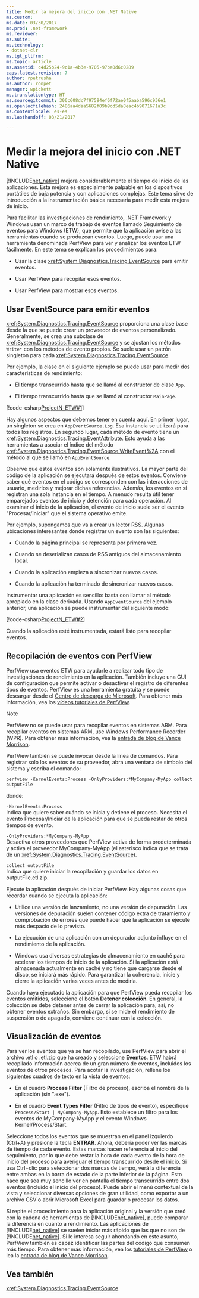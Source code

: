 ```yaml
---
title: Medir la mejora del inicio con .NET Native
ms.custom: 
ms.date: 03/30/2017
ms.prod: .net-framework
ms.reviewer: 
ms.suite: 
ms.technology:
- dotnet-clr
ms.tgt_pltfrm: 
ms.topic: article
ms.assetid: c4d25b24-9c1a-4b3e-9705-97ba0d6c0289
caps.latest.revision: 7
author: rpetrusha
ms.author: ronpet
manager: wpickett
ms.translationtype: HT
ms.sourcegitcommit: 306c608dc7f97594ef6f72ae0f5aaba596c936e1
ms.openlocfilehash: 2486aa4daa5682f09b9cd5da8eac4b9071671a3c
ms.contentlocale: es-es
ms.lasthandoff: 08/21/2017

---
```

# <a name="measuring-startup-improvement-with-net-native"></a>Medir la mejora del inicio con .NET Native
[!INCLUDE[net_native](../../../includes/net-native-md.md)] mejora considerablemente el tiempo de inicio de las aplicaciones. Esta mejora es especialmente palpable en los dispositivos portátiles de baja potencia y con aplicaciones complejas. Este tema sirve de introducción a la instrumentación básica necesaria para medir esta mejora de inicio.  
  
 Para facilitar las investigaciones de rendimiento, .NET Framework y Windows usan un marco de trabajo de eventos llamado Seguimiento de eventos para Windows (ETW), que permite que la aplicación avise a las herramientas cuando se produzcan eventos. Luego, puede usar una herramienta denominada PerfView para ver y analizar los eventos ETW fácilmente. En este tema se explican los procedimientos para:  
  
-   Usar la clase <xref:System.Diagnostics.Tracing.EventSource> para emitir eventos.  
  
-   Usar PerfView para recopilar esos eventos.  
  
-   Usar PerfView para mostrar esos eventos.  
  
## <a name="using-eventsource-to-emit-events"></a>Usar EventSource para emitir eventos  
 <xref:System.Diagnostics.Tracing.EventSource> proporciona una clase base desde la que se puede crear un proveedor de eventos personalizado. Generalmente, se crea una subclase de <xref:System.Diagnostics.Tracing.EventSource> y se ajustan los métodos `Write*` con los métodos de evento propios. Se suele usar un patrón singleton para cada <xref:System.Diagnostics.Tracing.EventSource>.  
  
 Por ejemplo, la clase en el siguiente ejemplo se puede usar para medir dos características de rendimiento:  
  
-   El tiempo transcurrido hasta que se llamó al constructor de clase `App`.  
  
-   El tiempo transcurrido hasta que se llamó al constructor `MainPage`.  
  
 [!code-csharp[ProjectN_ETW#1](../../../samples/snippets/csharp/VS_Snippets_CLR/projectn_etw/cs/etw1.cs#1)]  
  
 Hay algunos aspectos que debemos tener en cuenta aquí. En primer lugar, un singleton se crea en `AppEventSource.Log`. Esa instancia se utilizará para todos los registros. En segundo lugar, cada método de evento tiene un <xref:System.Diagnostics.Tracing.EventAttribute>. Esto ayuda a las herramientas a asociar el índice del método <xref:System.Diagnostics.Tracing.EventSource.WriteEvent%2A> con el método al que se llamó en `AppEventSource`.  
  
 Observe que estos eventos son solamente ilustrativos. La mayor parte del código de la aplicación se ejecutará después de estos eventos. Conviene saber qué eventos en el código se corresponden con las interacciones de usuario, medirlos y mejorar dichas referencias. Además, los eventos en sí registran una sola instancia en el tiempo. A menudo resulta útil tener emparejados eventos de inicio y detención para cada operación. Al examinar el inicio de la aplicación, el evento de inicio suele ser el evento "Procesar/Iniciar" que el sistema operativo emite.  
  
 Por ejemplo, supongamos que va a crear un lector RSS. Algunas ubicaciones interesantes donde registrar un evento son las siguientes:  
  
-   Cuando la página principal se representa por primera vez.  
  
-   Cuando se deserializan casos de RSS antiguos del almacenamiento local.  
  
-   Cuando la aplicación empieza a sincronizar nuevos casos.  
  
-   Cuando la aplicación ha terminado de sincronizar nuevos casos.  
  
 Instrumentar una aplicación es sencillo: basta con llamar al método apropiado en la clase derivada. Usando `AppEventSource` del ejemplo anterior, una aplicación se puede instrumentar del siguiente modo:  
  
 [!code-csharp[ProjectN_ETW#2](../../../samples/snippets/csharp/VS_Snippets_CLR/projectn_etw/cs/etw2.cs#2)]  
  
 Cuando la aplicación esté instrumentada, estará listo para recopilar eventos.  
  
## <a name="gathering-events-with-perfview"></a>Recopilación de eventos con PerfView  
 PerfView usa eventos ETW para ayudarle a realizar todo tipo de investigaciones de rendimiento en la aplicación. También incluye una GUI de configuración que permite activar o desactivar el registro de diferentes tipos de eventos. PerfView es una herramienta gratuita y se puede descargar desde el [Centro de descarga de Microsoft](http://www.microsoft.com/download/details.aspx?id=28567). Para obtener más información, vea los [vídeos tutoriales de PerfView](http://channel9.msdn.com/Series/PerfView-Tutorial).  
  
> [!NOTE]
>  PerfView no se puede usar para recopilar eventos en sistemas ARM. Para recopilar eventos en sistemas ARM, use Windows Performance Recorder (WPR). Para obtener más información, vea la [entrada de blog de Vance Morrison](http://blogs.msdn.com/b/vancem/archive/2012/12/19/collecting-etw-perfview-data-on-an-windows-rt-winrt-arm-surface-device.aspx).  
  
 PerfView también se puede invocar desde la línea de comandos. Para registrar solo los eventos de su proveedor, abra una ventana de símbolo del sistema y escriba el comando:  
  
```  
perfview -KernelEvents:Process -OnlyProviders:*MyCompany-MyApp collect outputFile   
```  
  
 donde:  
  
 `-KernelEvents:Process`  
 Indica que quiere saber cuándo se inicia y detiene el proceso. Necesita el evento Procesar/Iniciar de la aplicación para que se pueda restar de otros tiempos de evento.  
  
 `-OnlyProviders:*MyCompany-MyApp`  
 Desactiva otros proveedores que PerfView activa de forma predeterminada y activa el proveedor MyCompany-MyApp  (el asterisco indica que se trata de un <xref:System.Diagnostics.Tracing.EventSource>).  
  
 `collect outputFile`  
 Indica que quiere iniciar la recopilación y guardar los datos en outputFile.etl.zip.  
  
 Ejecute la aplicación después de iniciar PerfView. Hay algunas cosas que recordar cuando se ejecuta la aplicación:  
  
-   Utilice una versión de lanzamiento, no una versión de depuración. Las versiones de depuración suelen contener código extra de tratamiento y comprobación de errores que puede hacer que la aplicación se ejecute más despacio de lo previsto.  
  
-   La ejecución de una aplicación con un depurador adjunto influye en el rendimiento de la aplicación.  
  
-   Windows usa diversas estrategias de almacenamiento en caché para acelerar los tiempos de inicio de la aplicación. Si la aplicación está almacenada actualmente en caché y no tiene que cargarse desde el disco, se iniciará más rápido. Para garantizar la coherencia, inicie y cierre la aplicación varias veces antes de medirla.  
  
 Cuando haya ejecutado la aplicación para que PerfView pueda recopilar los eventos emitidos, seleccione el botón **Detener colección**. En general, la colección se debe detener antes de cerrar la aplicación para, así, no obtener eventos extraños. Sin embargo, si se mide el rendimiento de suspensión o de apagado, conviene continuar con la colección.  
  
## <a name="displaying-the-events"></a>Visualización de eventos  
 Para ver los eventos que ya se han recopilado, use PerfView para abrir el archivo .etl o .etl.zip que ha creado y seleccione **Eventos**. ETW habrá recopilado información acerca de un gran número de eventos, incluidos los eventos de otros procesos. Para acotar la investigación, rellene los siguientes cuadros de texto en la vista de eventos:  
  
-   En el cuadro **Process Filter** (Filtro de proceso), escriba el nombre de la aplicación (sin ".exe").  
  
-   En el cuadro **Event Types Filter** (Filtro de tipos de evento), especifique `Process/Start | MyCompany-MyApp`. Esto establece un filtro para los eventos de MyCompany-MyApp y el evento Windows Kernel/Process/Start.  
  
 Seleccione todos los eventos que se muestran en el panel izquierdo (Ctrl+A) y presione la tecla **ENTRAR**. Ahora, debería poder ver las marcas de tiempo de cada evento. Estas marcas hacen referencia al inicio del seguimiento, por lo que debe restar la hora de cada evento de la hora de inicio del proceso para averiguar el tiempo transcurrido desde el inicio. Si usa Ctrl+clic para seleccionar dos marcas de tiempo, verá la diferencia entre ambas en la barra de estado de la parte inferior de la página. Esto hace que sea muy sencillo ver en pantalla el tiempo transcurrido entre dos eventos (incluido el inicio del proceso). Puede abrir el menú contextual de la vista y seleccionar diversas opciones de gran utilidad, como exportar a un archivo CSV o abrir Microsoft Excel para guardar o procesar los datos.  
  
 Si repite el procedimiento para la aplicación original y la versión que creó con la cadena de herramientas de [!INCLUDE[net_native](../../../includes/net-native-md.md)], puede comparar la diferencia en cuanto a rendimiento.   Las aplicaciones de [!INCLUDE[net_native](../../../includes/net-native-md.md)] se suelen iniciar más rápido que las que no son de [!INCLUDE[net_native](../../../includes/net-native-md.md)]. Si le interesa seguir ahondando en este asunto, PerfView también es capaz identificar las partes del código que consumen más tiempo. Para obtener más información, vea los [tutoriales de PerfView](http://channel9.msdn.com/Series/PerfView-Tutorial) o lea la [entrada de blog de Vance Morrison](http://blogs.msdn.com/b/vancem/archive/2011/12/28/publication-of-the-perfview-performance-analysis-tool.aspx).  
  
## <a name="see-also"></a>Vea también  
 <xref:System.Diagnostics.Tracing.EventSource>

